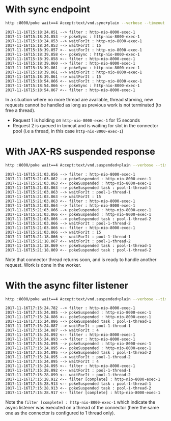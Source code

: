 

# With sync endpoint

```sh
http :8000/poke wait==4 Accept:text/vnd.sync+plain --verbose --timeout 10
```

```
2017-11-16T15:18:24.851 --> filter : http-nio-8000-exec-1
2017-11-16T15:18:24.853 --> pokeSync : http-nio-8000-exec-1
2017-11-16T15:18:24.853 --> waitForIt : http-nio-8000-exec-1
2017-11-16T15:18:24.853 --> waitForIt : 15
2017-11-16T15:18:39.857 <-- waitForIt : http-nio-8000-exec-1
2017-11-16T15:18:39.858 <-- pokeSync : http-nio-8000-exec-1
2017-11-16T15:18:39.858 <-- filter : http-nio-8000-exec-1
2017-11-16T15:18:39.860 --> filter : http-nio-8000-exec-1
2017-11-16T15:18:39.861 --> pokeSync : http-nio-8000-exec-1
2017-11-16T15:18:39.861 --> waitForIt : http-nio-8000-exec-1
2017-11-16T15:18:39.861 --> waitForIt : 15
2017-11-16T15:18:54.866 <-- waitForIt : http-nio-8000-exec-1
2017-11-16T15:18:54.866 <-- pokeSync : http-nio-8000-exec-1
2017-11-16T15:18:54.867 <-- filter : http-nio-8000-exec-1
```

In a situation where no more thread are available, thread starving, new requests
cannot be handled as long as previous work is not terminated (to free a thread).

* Request 1 is holding on `http-nio-8000-exec-1` for 15 seconds
* Request 2 is queued in tomcat and is waiting for slot in the connector pool 
  (i.e a thread, in this case `http-nio-8000-exec-1`)
 

# With JAX-RS suspended response

```sh
http :8000/poke wait==4 Accept:text/vnd.suspended+plain --verbose --timeout 10
```

```
2017-11-16T15:21:03.856 --> filter : http-nio-8000-exec-1
2017-11-16T15:21:03.862 --> pokeSuspended : http-nio-8000-exec-1
2017-11-16T15:21:03.863 <-- pokeSuspended : http-nio-8000-exec-1
2017-11-16T15:21:03.863 --> pokeSuspended task : pool-1-thread-1
2017-11-16T15:21:03.863 --> waitForIt : pool-1-thread-1
2017-11-16T15:21:03.863 --> waitForIt : 15
2017-11-16T15:21:03.863 <-- filter : http-nio-8000-exec-1
2017-11-16T15:21:03.864 --> filter : http-nio-8000-exec-1
2017-11-16T15:21:03.866 --> pokeSuspended : http-nio-8000-exec-1
2017-11-16T15:21:03.866 <-- pokeSuspended : http-nio-8000-exec-1
2017-11-16T15:21:03.866 --> pokeSuspended task : pool-1-thread-2
2017-11-16T15:21:03.866 --> waitForIt : pool-1-thread-2
2017-11-16T15:21:03.866 <-- filter : http-nio-8000-exec-1
2017-11-16T15:21:03.866 --> waitForIt : 15
2017-11-16T15:21:18.866 <-- waitForIt : pool-1-thread-1
2017-11-16T15:21:18.867 <-- waitForIt : pool-1-thread-2
2017-11-16T15:21:18.869 <-- pokeSuspended task : pool-1-thread-1
2017-11-16T15:21:18.869 <-- pokeSuspended task : pool-1-thread-2
```

Note that connector thread returns soon, and is ready to handle 
another request. Work is done in the worker.


# With the async filter listener

```sh
http :8000/poke wait==4 Accept:text/vnd.suspended+plain --verbose --timeout 10
```


```
2017-11-16T17:15:24.782 --> filter : http-nio-8000-exec-1
2017-11-16T17:15:24.885 --> pokeSuspended : http-nio-8000-exec-1
2017-11-16T17:15:24.886 <-- pokeSuspended : http-nio-8000-exec-1
2017-11-16T17:15:24.886 --> pokeSuspended task : pool-1-thread-1
2017-11-16T17:15:24.887 --> waitForIt : pool-1-thread-1
2017-11-16T17:15:24.887 --> waitForIt : 4
2017-11-16T17:15:24.892 <-- filter : http-nio-8000-exec-1
2017-11-16T17:15:24.893 --> filter : http-nio-8000-exec-1
2017-11-16T17:15:24.895 --> pokeSuspended : http-nio-8000-exec-1
2017-11-16T17:15:24.895 <-- pokeSuspended : http-nio-8000-exec-1
2017-11-16T17:15:24.895 --> pokeSuspended task : pool-1-thread-2
2017-11-16T17:15:24.895 --> waitForIt : pool-1-thread-2
2017-11-16T17:15:24.895 --> waitForIt : 4
2017-11-16T17:15:24.895 <-- filter : http-nio-8000-exec-1
2017-11-16T17:15:28.892 <-- waitForIt : pool-1-thread-1
2017-11-16T17:15:28.899 <-- waitForIt : pool-1-thread-2
2017-11-16T17:15:28.912 <-- filter [complete] : http-nio-8000-exec-1
2017-11-16T17:15:28.913 <-- pokeSuspended task : pool-1-thread-1
2017-11-16T17:15:28.913 <-- pokeSuspended task : pool-1-thread-2
2017-11-16T17:15:28.917 <-- filter [complete] : http-nio-8000-exec-1
```

Note the `filter [complete] : http-nio-8000-exec-1` which indicate the async 
listener was executed on a thread of the connector (here the same one as the connector 
is configured to 1 thread only).